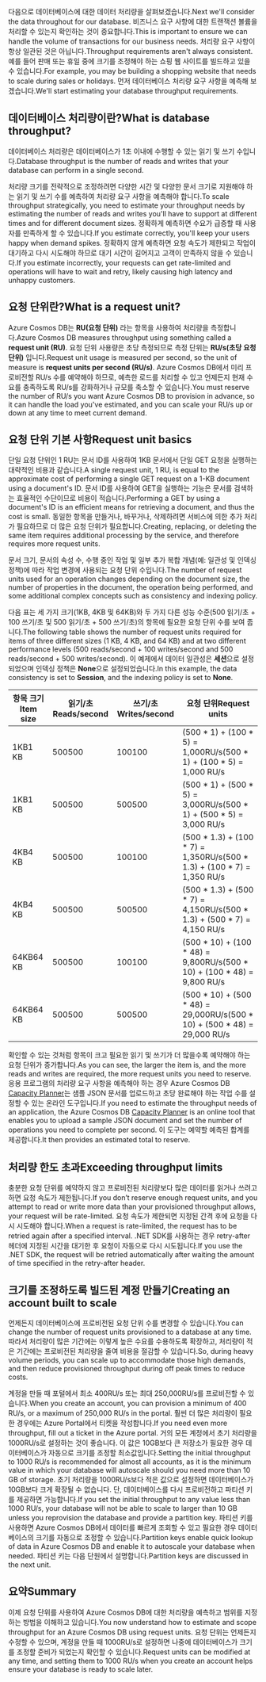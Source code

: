 <span data-ttu-id="50be5-101">다음으로 데이터베이스에 대한 데이터 처리량을 살펴보겠습니다.</span><span class="sxs-lookup"><span data-stu-id="50be5-101">Next we'll consider the data throughout for our database.</span></span> <span data-ttu-id="50be5-102">비즈니스 요구 사항에 대한 트랜잭션 볼륨을 처리할 수 있는지 확인하는 것이 중요합니다.</span><span class="sxs-lookup"><span data-stu-id="50be5-102">This is important to ensure we can handle the volume of transactions for our business needs.</span></span> <span data-ttu-id="50be5-103">처리량 요구 사항이 항상 일관된 것은 아닙니다.</span><span class="sxs-lookup"><span data-stu-id="50be5-103">Throughput requirements aren't always consistent.</span></span> <span data-ttu-id="50be5-104">예를 들어 판매 또는 휴일 중에 크기를 조정해야 하는 쇼핑 웹 사이트를 빌드하고 있을 수 있습니다.</span><span class="sxs-lookup"><span data-stu-id="50be5-104">For example, you may be building a shopping website that needs to scale during sales or holidays.</span></span> <span data-ttu-id="50be5-105">먼저 데이터베이스 처리량 요구 사항을 예측해 보겠습니다.</span><span class="sxs-lookup"><span data-stu-id="50be5-105">We'll start estimating your database throughput requirements.</span></span>

## <a name="what-is-database-throughput"></a><span data-ttu-id="50be5-106">데이터베이스 처리량이란?</span><span class="sxs-lookup"><span data-stu-id="50be5-106">What is database throughput?</span></span> 

<span data-ttu-id="50be5-107">데이터베이스 처리량은 데이터베이스가 1초 이내에 수행할 수 있는 읽기 및 쓰기 수입니다.</span><span class="sxs-lookup"><span data-stu-id="50be5-107">Database throughput is the number of reads and writes that your database can perform in a single second.</span></span> 

<span data-ttu-id="50be5-108">처리량 크기를 전략적으로 조정하려면 다양한 시간 및 다양한 문서 크기로 지원해야 하는 읽기 및 쓰기 수를 예측하여 처리량 요구 사항을 예측해야 합니다.</span><span class="sxs-lookup"><span data-stu-id="50be5-108">To scale throughput strategically, you need to estimate your throughput needs by estimating the number of reads and writes you'll have to support at different times and for different document sizes.</span></span> <span data-ttu-id="50be5-109">정확하게 예측하면 수요가 급증할 때 사용자를 만족하게 할 수 있습니다.</span><span class="sxs-lookup"><span data-stu-id="50be5-109">If you estimate correctly, you'll keep your users happy when demand spikes.</span></span> <span data-ttu-id="50be5-110">정확하지 않게 예측하면 요청 속도가 제한되고 작업이 대기하고 다시 시도해야 하므로 대기 시간이 길어지고 고객이 만족하지 않을 수 있습니다.</span><span class="sxs-lookup"><span data-stu-id="50be5-110">If you estimate incorrectly, your requests can get rate-limited and operations will have to wait and retry, likely causing high latency and unhappy customers.</span></span>

## <a name="what-is-a-request-unit"></a><span data-ttu-id="50be5-111">요청 단위란?</span><span class="sxs-lookup"><span data-stu-id="50be5-111">What is a request unit?</span></span>

<span data-ttu-id="50be5-112">Azure Cosmos DB는 **RU(요청 단위)** 라는 항목을 사용하여 처리량을 측정합니다.</span><span class="sxs-lookup"><span data-stu-id="50be5-112">Azure Cosmos DB measures throughput using something called a **request unit (RU)**.</span></span> <span data-ttu-id="50be5-113">요청 단위 사용량은 초당 측정되므로 측정 단위는 **RU/s(초당 요청 단위)** 입니다.</span><span class="sxs-lookup"><span data-stu-id="50be5-113">Request unit usage is measured per second, so the unit of measure is **request units per second (RU/s)**.</span></span> <span data-ttu-id="50be5-114">Azure Cosmos DB에서 미리 프로비전할 RU/s 수를 예약해야 하므로, 예측한 로드를 처리할 수 있고 언제든지 현재 수요를 충족하도록 RU/s를 강화하거나 규모를 축소할 수 있습니다.</span><span class="sxs-lookup"><span data-stu-id="50be5-114">You must reserve the number of RU/s you want Azure Cosmos DB to provision in advance, so it can handle the load you've estimated, and you can scale your RU/s up or down at any time to meet current demand.</span></span>

## <a name="request-unit-basics"></a><span data-ttu-id="50be5-115">요청 단위 기본 사항</span><span class="sxs-lookup"><span data-stu-id="50be5-115">Request unit basics</span></span>

<span data-ttu-id="50be5-116">단일 요청 단위인 1 RU는 문서 ID를 사용하여 1KB 문서에서 단일 GET 요청을 실행하는 대략적인 비용과 같습니다.</span><span class="sxs-lookup"><span data-stu-id="50be5-116">A single request unit, 1 RU, is equal to the approximate cost of performing a single GET request on a 1-KB document using a document's ID.</span></span> <span data-ttu-id="50be5-117">문서 ID를 사용하여 GET을 실행하는 기능은 문서를 검색하는 효율적인 수단이므로 비용이 적습니다.</span><span class="sxs-lookup"><span data-stu-id="50be5-117">Performing a GET by using a document's ID is an efficient means for retrieving a document, and thus the cost is small.</span></span> <span data-ttu-id="50be5-118">동일한 항목을 만들거나, 바꾸거나, 삭제하려면 서비스에 의한 추가 처리가 필요하므로 더 많은 요청 단위가 필요합니다.</span><span class="sxs-lookup"><span data-stu-id="50be5-118">Creating, replacing, or deleting the same item requires additional processing by the service, and therefore requires more request units.</span></span>

<span data-ttu-id="50be5-119">문서 크기, 문서의 속성 수, 수행 중인 작업 및 일부 추가 복합 개념(예: 일관성 및 인덱싱 정책)에 따라 작업 변경에 사용되는 요청 단위 수입니다.</span><span class="sxs-lookup"><span data-stu-id="50be5-119">The number of request units used for an operation changes depending on the document size, the number of properties in the document, the operation being performed, and some additional complex concepts such as consistency and indexing policy.</span></span>

<span data-ttu-id="50be5-120">다음 표는 세 가지 크기(1KB, 4KB 및 64KB)와 두 가지 다른 성능 수준(500 읽기/초 + 100 쓰기/초 및 500 읽기/초 + 500 쓰기/초)의 항목에 필요한 요청 단위 수를 보여 줍니다.</span><span class="sxs-lookup"><span data-stu-id="50be5-120">The following table shows the number of request units required for items of three different sizes (1 KB, 4 KB, and 64 KB) and at two different performance levels (500 reads/second + 100 writes/second and 500 reads/second + 500 writes/second).</span></span> <span data-ttu-id="50be5-121">이 예제에서 데이터 일관성은 **세션**으로 설정되었으며 인덱싱 정책은 **None**으로 설정되었습니다.</span><span class="sxs-lookup"><span data-stu-id="50be5-121">In this example, the data consistency is set to **Session**, and the indexing policy is set to **None**.</span></span>

| <span data-ttu-id="50be5-122">항목 크기</span><span class="sxs-lookup"><span data-stu-id="50be5-122">Item size</span></span> | <span data-ttu-id="50be5-123">읽기/초</span><span class="sxs-lookup"><span data-stu-id="50be5-123">Reads/second</span></span> | <span data-ttu-id="50be5-124">쓰기/초</span><span class="sxs-lookup"><span data-stu-id="50be5-124">Writes/second</span></span> | <span data-ttu-id="50be5-125">요청 단위</span><span class="sxs-lookup"><span data-stu-id="50be5-125">Request units</span></span>
| --- | --- | --- | --- |
| <span data-ttu-id="50be5-126">1KB</span><span class="sxs-lookup"><span data-stu-id="50be5-126">1 KB</span></span> | <span data-ttu-id="50be5-127">500</span><span class="sxs-lookup"><span data-stu-id="50be5-127">500</span></span> | <span data-ttu-id="50be5-128">100</span><span class="sxs-lookup"><span data-stu-id="50be5-128">100</span></span> | <span data-ttu-id="50be5-129">(500 \* 1) + (100 \* 5) = 1,000RU/s</span><span class="sxs-lookup"><span data-stu-id="50be5-129">(500 \* 1) + (100 \* 5) = 1,000 RU/s</span></span>
| <span data-ttu-id="50be5-130">1KB</span><span class="sxs-lookup"><span data-stu-id="50be5-130">1 KB</span></span> | <span data-ttu-id="50be5-131">500</span><span class="sxs-lookup"><span data-stu-id="50be5-131">500</span></span> | <span data-ttu-id="50be5-132">500</span><span class="sxs-lookup"><span data-stu-id="50be5-132">500</span></span> | <span data-ttu-id="50be5-133">(500 \* 1) + (500 \* 5) = 3,000RU/s</span><span class="sxs-lookup"><span data-stu-id="50be5-133">(500 \* 1) + (500 \* 5) = 3,000 RU/s</span></span>
| <span data-ttu-id="50be5-134">4KB</span><span class="sxs-lookup"><span data-stu-id="50be5-134">4 KB</span></span> | <span data-ttu-id="50be5-135">500</span><span class="sxs-lookup"><span data-stu-id="50be5-135">500</span></span> | <span data-ttu-id="50be5-136">100</span><span class="sxs-lookup"><span data-stu-id="50be5-136">100</span></span> | <span data-ttu-id="50be5-137">(500 \* 1.3) + (100 \* 7) = 1,350RU/s</span><span class="sxs-lookup"><span data-stu-id="50be5-137">(500 \* 1.3) + (100 \* 7) = 1,350 RU/s</span></span>
| <span data-ttu-id="50be5-138">4KB</span><span class="sxs-lookup"><span data-stu-id="50be5-138">4 KB</span></span> | <span data-ttu-id="50be5-139">500</span><span class="sxs-lookup"><span data-stu-id="50be5-139">500</span></span> | <span data-ttu-id="50be5-140">500</span><span class="sxs-lookup"><span data-stu-id="50be5-140">500</span></span> | <span data-ttu-id="50be5-141">(500 \* 1.3) + (500 \* 7) = 4,150RU/s</span><span class="sxs-lookup"><span data-stu-id="50be5-141">(500 \* 1.3) + (500 \* 7) = 4,150 RU/s</span></span>
| <span data-ttu-id="50be5-142">64KB</span><span class="sxs-lookup"><span data-stu-id="50be5-142">64 KB</span></span> | <span data-ttu-id="50be5-143">500</span><span class="sxs-lookup"><span data-stu-id="50be5-143">500</span></span> | <span data-ttu-id="50be5-144">100</span><span class="sxs-lookup"><span data-stu-id="50be5-144">100</span></span> | <span data-ttu-id="50be5-145">(500 \* 10) + (100 \* 48) = 9,800RU/s</span><span class="sxs-lookup"><span data-stu-id="50be5-145">(500 \* 10) + (100 \* 48) = 9,800 RU/s</span></span>
| <span data-ttu-id="50be5-146">64KB</span><span class="sxs-lookup"><span data-stu-id="50be5-146">64 KB</span></span> | <span data-ttu-id="50be5-147">500</span><span class="sxs-lookup"><span data-stu-id="50be5-147">500</span></span> | <span data-ttu-id="50be5-148">500</span><span class="sxs-lookup"><span data-stu-id="50be5-148">500</span></span> | <span data-ttu-id="50be5-149">(500 \* 10) + (500 \* 48) = 29,000RU/s</span><span class="sxs-lookup"><span data-stu-id="50be5-149">(500 \* 10) + (500 \* 48) = 29,000 RU/s</span></span>
 
<span data-ttu-id="50be5-150">확인할 수 있는 것처럼 항목이 크고 필요한 읽기 및 쓰기가 더 많을수록 예약해야 하는 요청 단위가 증가합니다.</span><span class="sxs-lookup"><span data-stu-id="50be5-150">As you can see, the larger the item is, and the more reads and writes are required, the more request units you need to reserve.</span></span> <span data-ttu-id="50be5-151">응용 프로그램의 처리량 요구 사항을 예측해야 하는 경우 Azure Cosmos DB [Capacity Planner](https://www.documentdb.com/capacityplanner)는 샘플 JSON 문서를 업로드하고 초당 완료해야 하는 작업 수를 설정할 수 있는 온라인 도구입니다.</span><span class="sxs-lookup"><span data-stu-id="50be5-151">If you need to estimate the throughput needs of an application, the Azure Cosmos DB [Capacity Planner](https://www.documentdb.com/capacityplanner) is an online tool that enables you to upload a sample JSON document and set the number of operations you need to complete per second.</span></span> <span data-ttu-id="50be5-152">이 도구는 예약할 예측된 합계를 제공합니다.</span><span class="sxs-lookup"><span data-stu-id="50be5-152">It then provides an estimated total to reserve.</span></span>

## <a name="exceeding-throughput-limits"></a><span data-ttu-id="50be5-153">처리량 한도 초과</span><span class="sxs-lookup"><span data-stu-id="50be5-153">Exceeding throughput limits</span></span>

<span data-ttu-id="50be5-154">충분한 요청 단위를 예약하지 않고 프로비전된 처리량보다 많은 데이터를 읽거나 쓰려고 하면 요청 속도가 제한됩니다.</span><span class="sxs-lookup"><span data-stu-id="50be5-154">If you don’t reserve enough request units, and you attempt to read or write more data than your provisioned throughput allows, your request will be rate-limited.</span></span> <span data-ttu-id="50be5-155">요청 속도가 제한되면 지정된 간격 후에 요청을 다시 시도해야 합니다.</span><span class="sxs-lookup"><span data-stu-id="50be5-155">When a request is rate-limited, the request has to be retried again after a specified interval.</span></span> <span data-ttu-id="50be5-156">.NET SDK를 사용하는 경우 retry-after 헤더에 지정된 시간을 대기한 후 요청이 자동으로 다시 시도됩니다.</span><span class="sxs-lookup"><span data-stu-id="50be5-156">If you use the .NET SDK, the request will be retried automatically after waiting the amount of time specified in the retry-after header.</span></span>

## <a name="creating-an-account-built-to-scale"></a><span data-ttu-id="50be5-157">크기를 조정하도록 빌드된 계정 만들기</span><span class="sxs-lookup"><span data-stu-id="50be5-157">Creating an account built to scale</span></span>

<span data-ttu-id="50be5-158">언제든지 데이터베이스에 프로비전된 요청 단위 수를 변경할 수 있습니다.</span><span class="sxs-lookup"><span data-stu-id="50be5-158">You can change the number of request units provisioned to a database at any time.</span></span> <span data-ttu-id="50be5-159">따라서 처리량이 많은 기간에는 이렇게 높은 수요를 수용하도록 확장하고, 처리량이 적은 기간에는 프로비전된 처리량을 줄여 비용을 절감할 수 있습니다.</span><span class="sxs-lookup"><span data-stu-id="50be5-159">So, during heavy volume periods, you can scale up to accommodate those high demands, and then reduce provisioned throughput during off peak times to reduce costs.</span></span>

<span data-ttu-id="50be5-160">계정을 만들 때 포털에서 최소 400RU/s 또는 최대 250,000RU/s를 프로비전할 수 있습니다.</span><span class="sxs-lookup"><span data-stu-id="50be5-160">When you create an account, you can provision a minimum of 400 RU/s, or a maximum of 250,000 RU/s in the portal.</span></span> <span data-ttu-id="50be5-161">훨씬 더 많은 처리량이 필요한 경우에는 Azure Portal에서 티켓을 작성합니다.</span><span class="sxs-lookup"><span data-stu-id="50be5-161">If you need even more throughput, fill out a ticket in the Azure portal.</span></span> <span data-ttu-id="50be5-162">거의 모든 계정에서 초기 처리량을 1000RU/s로 설정하는 것이 좋습니다. 이 값은 10GB보다 큰 저장소가 필요한 경우 데이터베이스가 자동으로 크기를 조정할 최소값입니다.</span><span class="sxs-lookup"><span data-stu-id="50be5-162">Setting the initial throughput to 1000 RU/s is recommended for almost all accounts, as it is the minimum value in which your database will autoscale should you need more than 10 GB of storage.</span></span> <span data-ttu-id="50be5-163">초기 처리량을 1000RU/s보다 적은 값으로 설정하면 데이터베이스가 10GB보다 크게 확장될 수 없습니다. 단, 데이터베이스를 다시 프로비전하고 파티션 키를 제공하면 가능합니다.</span><span class="sxs-lookup"><span data-stu-id="50be5-163">If you set the initial throughput to any value less than 1000 RU/s, your database will not be able to scale to larger than 10 GB unless you reprovision the database and provide a partition key.</span></span> <span data-ttu-id="50be5-164">파티션 키를 사용하면 Azure Cosmos DB에서 데이터를 빠르게 조회할 수 있고 필요한 경우 데이터베이스의 크기를 자동으로 조정할 수 있습니다.</span><span class="sxs-lookup"><span data-stu-id="50be5-164">Partition keys enable quick lookup of data in Azure Cosmos DB and enable it to autoscale your database when needed.</span></span> <span data-ttu-id="50be5-165">파티션 키는 다음 단원에서 설명합니다.</span><span class="sxs-lookup"><span data-stu-id="50be5-165">Partition keys are discussed in the next unit.</span></span>

## <a name="summary"></a><span data-ttu-id="50be5-166">요약</span><span class="sxs-lookup"><span data-stu-id="50be5-166">Summary</span></span>

<span data-ttu-id="50be5-167">이제 요청 단위를 사용하여 Azure Cosmos DB에 대한 처리량을 예측하고 범위를 지정하는 방법을 이해하고 있습니다.</span><span class="sxs-lookup"><span data-stu-id="50be5-167">You now understand how to estimate and scope throughput for an Azure Cosmos DB using request units.</span></span> <span data-ttu-id="50be5-168">요청 단위는 언제든지 수정할 수 있으며, 계정을 만들 때 1000RU/s로 설정하면 나중에 데이터베이스가 크기를 조정할 준비가 되었는지 확인할 수 있습니다.</span><span class="sxs-lookup"><span data-stu-id="50be5-168">Request units can be modified at any time, and setting them to 1000 RU/s when you create an account helps ensure your database is ready to scale later.</span></span>
